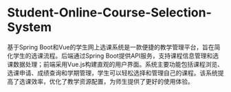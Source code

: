 # Student-Online-Course-Selection-System
基于Spring Boot和Vue的学生网上选课系统是一款便捷的教学管理平台，旨在简化学生的选课流程。后端通过Spring Boot提供API服务，支持课程信息管理和选课数据处理；前端采用Vue.js构建直观的用户界面。系统主要功能包括课程浏览、选课申请、成绩查询和学期管理，学生可以轻松选择和管理自己的课程。该系统提高了选课效率，优化了教学资源配置，为师生提供了更好的使用体验。
